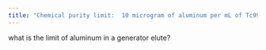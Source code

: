 ```yaml
---
title: "Chemical purity limit:  10 microgram of aluminum per mL of Tc99 solution."
---
```

what is the limit of aluminum in a generator elute?

